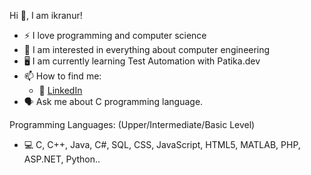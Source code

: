 Hi :wave:, I am ikranur! 
- :zap: I love programming and computer science
- 👀 I am interested in everything about computer engineering
- 🖥️ I am currently learning Test Automation with Patika.dev  
- 📫 How to find me: 
  - :office: [LinkedIn](https://www.linkedin.com/in/ikranur-akdogan/)
- 🗣️ Ask me about C programming language.

Programming Languages: (Upper/Intermediate/Basic Level)
- 💻 C, C++, Java, C#, SQL, CSS, JavaScript, HTML5, MATLAB, PHP, ASP.NET, Python..
